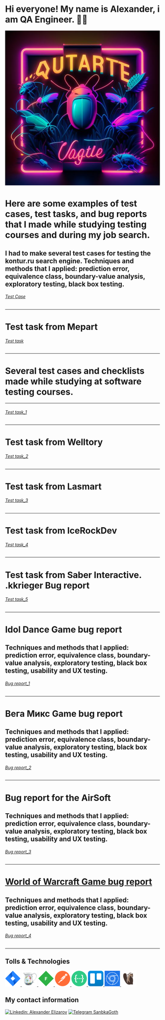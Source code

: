 # Hi everyone! My name is Alexander, i am QA Engineer.   👨‍💻

<div align="center">

  ![IMG](https://github.com/SanbkaGoth/Elizarov_qa/blob/main/bug4.JPG)  
    
  </div>

  

#  Here are some examples of test cases,  test tasks, and bug reports that I made while studying testing courses and during my job search.

**I had to make several test cases for testing the kontur.ru search engine. 
Techniques and methods that I applied: prediction error, equivalence class, boundary-value analysis, exploratory testing, black box testing.**
 -
###### [Test Case](https://docs.google.com/spreadsheets/d/1lo9gqUcQX7f8xgydTlP82kPPUczWRA9gD4xFjJrAwFs/edit?usp=sharing)
 --- 
 
 # **Test task from Mepart**
###### [Test task](https://docs.google.com/spreadsheets/d/1msTyqHB9uFo9RttX05Hd8HxoG3FqZwylyrP-TAUH19g/edit?usp=sharing)

 --- 
# Several test cases and checklists made while studying at software testing courses.
 --- 

###### [Test task_1](https://docs.google.com/spreadsheets/d/1Abs6pFeBcAZzNrITSBtcLt6qWpYzyE-fGNzfGUhiw_w/edit?usp=sharing)
 --- 
 
# **Test task from Welltory**
###### [Test task_2](https://docs.google.com/spreadsheets/d/1ZUnCIMzJWAfE9o8cvEMHL8iHeRqorE21X-KGBGkvKZA/edit?usp=sharing)
 ---
# **Test task from Lasmart** 
 
###### [Test task_3](https://docs.google.com/spreadsheets/d/1wU6UH5AdS-Dhe0Rkw7xDjyHswfIbxSChTrbfIPmrbkY/edit?usp=sharing)
 ---
 # **Test task from IceRockDev** 
 
###### [Test task_4](https://docs.google.com/spreadsheets/d/1NovrijII2ehsxUOPXZVLoDvJ--xScg4EYELzYIv6TY4/edit?usp=sharing)
 ---
  # **Test task from Saber Interactive. .kkrieger Bug report** 
 
###### [Test task_5](https://docs.google.com/spreadsheets/d/128Q-UxeRUv5w43addKDI5BlhABvUetlJxxPj5iKmNXk/edit#gid=556319423)
 ---
# **Idol Dance Game bug report** 
## Techniques and methods that I applied: prediction error, equivalence class, boundary-value analysis, exploratory testing, black box testing, usability and UX testing.

 ###### [Bug report_1](https://docs.google.com/spreadsheets/d/1R14TnuZECUKG_clDwV7OZ0YF8NuIRpIbuvbBYOYUjw0/edit?usp=sharing)
 --- 
# **Вега Микс Game bug report** 
## Techniques and methods that I applied: prediction error, equivalence class, boundary-value analysis, exploratory testing, black box testing,  usability and UX testing.
###### [Bug report_2](https://docs.google.com/spreadsheets/d/13Sq7IZ2cUNbcXQ-Trvjo_V9DNiLQe0uLxPwNPLsdS64/edit?usp=sharing) 
 --- 
 # **Bug report for the AirSoft** 
## Techniques and methods that I applied: prediction error, equivalence class, boundary-value analysis, exploratory testing, black box testing,  usability and UX testing.
###### [Bug report_3](https://docs.google.com/spreadsheets/d/1sfmDgR9ERE3C0OY5S9FsTZuj9k9egvNF71npjyVGwrg/edit?usp=sharing) 
 --- 
  # **[World of Warcraft Game bug report](https://docs.google.com/spreadsheets/d/1BKPKcVMloK62ReUQbXEMcEqHvqwV-Rh7JOulxFvI23Y/edit?usp=sharing)** 
## Techniques and methods that I applied: prediction error, equivalence class, boundary-value analysis, exploratory testing, black box testing,  usability and UX testing.
###### [Bug report_4](https://docs.google.com/spreadsheets/d/1BKPKcVMloK62ReUQbXEMcEqHvqwV-Rh7JOulxFvI23Y/edit?usp=sharing) 
 --- 
 
 
 ## Tolls & Technologies
 <p align="left">
<a href="https://qase.io/">
<a href="https://www.atlassian.com/software/jira">
<img src="https://github.com/qajenna/qajenna/blob/main/icons/Jira.png" alt="Jira" width="50" height="50" />
</a>
<a href="https://www.charlesproxy.com/">
<img src="https://github.com/qajenna/qajenna/blob/main/icons/Charles.png" alt="Charles" width="50" height="50" />
</a>
<a href="https://www.telerik.com/fiddler">
<img src="https://github.com/qajenna/qajenna/blob/main/icons/Fiddler.png" alt="Fiddler" width="50" height="50" /> 
</a>
<a href="https://www.postman.com/">
<img src="https://github.com/qajenna/qajenna/blob/main/icons/Postman.png" alt="Postman" width="50" height="50" />
</a>
<a href="https://swagger.io/">
<img src="https://github.com/qajenna/qajenna/blob/main/icons/swagger.png" alt="Swagger" width="50" height="50" />
</a>
<a href="https://trello.com/">
<img src="https://github.com/SanbkaGoth/Elizarov_qa/blob/main/trello.png" alt="Trello" width="50" height="50" />
</a>
<a href="https://developer.chrome.com/docs/devtools/">
<img src="https://github.com/SanbkaGoth/Elizarov_qa/blob/main/dev.png" alt="DevTools" width="50" height="50" />
</a>
<a href="https://dbeaver.io/">
<img src="https://github.com/qajenna/qajenna/blob/main/icons/DBeaver.png" alt="DBeaver" width="50" height="50" />
</a>
</p>



 ## My contact information

[![Linkedin: Alexander Elizarov](https://img.shields.io/badge/-LinkedIn-0e76a8?style=flat-square&logo=Linkedin&logoColor=white)](https://www.linkedin.com/in/alexander-elizarov-76b64421b/)
[![Telegram SanbkaGoth](https://img.shields.io/badge/-Telegram-0088cc?style=flat-square&logo=Telegram&logoColor=white)](https://t.me/SanbkaGoth)


